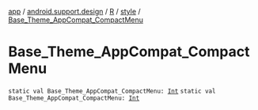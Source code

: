 [app](../../../index.md) / [android.support.design](../../index.md) / [R](../index.md) / [style](index.md) / [Base_Theme_AppCompat_CompactMenu](.)

# Base_Theme_AppCompat_CompactMenu

`static val Base_Theme_AppCompat_CompactMenu: `[`Int`](https://kotlinlang.org/api/latest/jvm/stdlib/kotlin/-int/index.html)
`static val Base_Theme_AppCompat_CompactMenu: `[`Int`](https://kotlinlang.org/api/latest/jvm/stdlib/kotlin/-int/index.html)